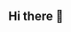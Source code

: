 ## Hi there 👋

<!--
**Vidyavrat1999/Vidyavrat1999** is a ✨ _special_ ✨ repository because its `README.md` (this file) appears on your GitHub profile.

Here are some ideas to get you started:

- 🔭 I’m currently working on my Quantitative Finance skills
- 🌱 I’m currently learning Data Science
- 👯 I’m looking to collaborate on kaggle
- 🤔 I’m looking for help with machine learning
- 💬 Ask me about stocks
- 📫 How to reach me: 🕊️
- 😄 Pronouns: He/him
- ⚡ Fun fact: Generally books are considered boaring but facebook and macbook attracts everyone😂.
-->
